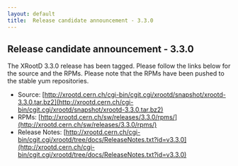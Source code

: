 ```yaml
---
layout: default
title:  Release candidate announcement - 3.3.0
---
```


Release candidate announcement - 3.3.0
--------------------------------------

The XRootD 3.3.0 release has been tagged. Please follow the links
below for the source and the RPMs. Please note that the RPMs have been pushed
to the stable yum repositories.

 * Source: [http://xrootd.cern.ch/cgi-bin/cgit.cgi/xrootd/snapshot/xrootd-3.3.0.tar.bz2](http://xrootd.cern.ch/cgi-bin/cgit.cgi/xrootd/snapshot/xrootd-3.3.0.tar.bz2)
 * RPMs: [http://xrootd.cern.ch/sw/releases/3.3.0/rpms/](http://xrootd.cern.ch/sw/releases/3.3.0/rpms/)
 * Release Notes: [http://xrootd.cern.ch/cgi-bin/cgit.cgi/xrootd/tree/docs/ReleaseNotes.txt?id=v3.3.0](http://xrootd.cern.ch/cgi-bin/cgit.cgi/xrootd/tree/docs/ReleaseNotes.txt?id=v3.3.0)
